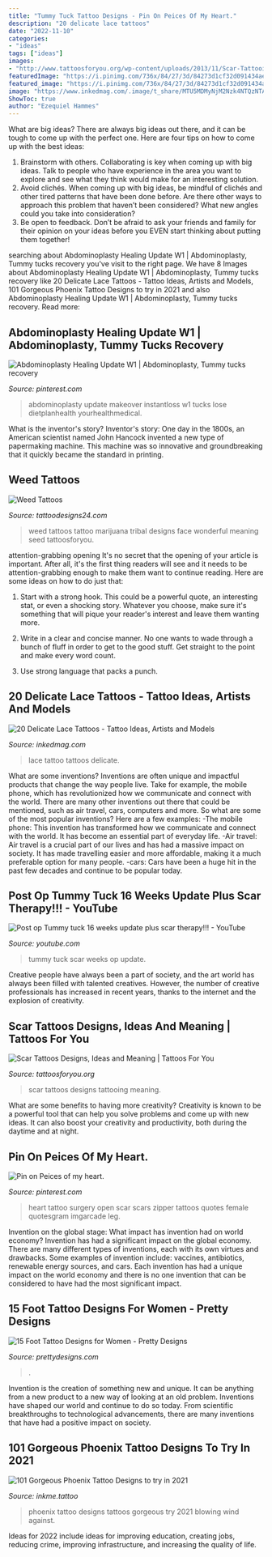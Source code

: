 ```yaml
---
title: "Tummy Tuck Tattoo Designs - Pin On Peices Of My Heart."
description: "20 delicate lace tattoos"
date: "2022-11-10"
categories:
- "ideas"
tags: ["ideas"]
images:
- "http://www.tattoosforyou.org/wp-content/uploads/2013/11/Scar-Tattooing.jpg"
featuredImage: "https://i.pinimg.com/736x/84/27/3d/84273d1cf32d091434aed639c07c4c42--scar-tattoo-tatoo.jpg"
featured_image: "https://i.pinimg.com/736x/84/27/3d/84273d1cf32d091434aed639c07c4c42--scar-tattoo-tatoo.jpg"
image: "https://www.inkedmag.com/.image/t_share/MTU5MDMyNjM2Nzk4NTQzNTA5/lace-tattoo-with-a-lock-and-key.png"
ShowToc: true
author: "Ezequiel Hammes"
---
```



What are big ideas?
There are always big ideas out there, and it can be tough to come up with the perfect one. Here are four tips on how to come up with the best ideas: 
1. Brainstorm with others. Collaborating is key when coming up with big ideas. Talk to people who have experience in the area you want to explore and see what they think would make for an interesting solution. 
2. Avoid clichés. When coming up with big ideas, be mindful of clichés and other tired patterns that have been done before. Are there other ways to approach this problem that haven’t been considered? What new angles could you take into consideration? 
3. Be open to feedback. Don’t be afraid to ask your friends and family for their opinion on your ideas before you EVEN start thinking about putting them together!

	

		
searching about Abdominoplasty Healing Update W1 | Abdominoplasty, Tummy tucks recovery you've visit to the right page. We have 8 Images about Abdominoplasty Healing Update W1 | Abdominoplasty, Tummy tucks recovery like 20 Delicate Lace Tattoos - Tattoo Ideas, Artists and Models, 101 Gorgeous Phoenix Tattoo Designs to try in 2021 and also Abdominoplasty Healing Update W1 | Abdominoplasty, Tummy tucks recovery. Read more:
		
    
## Abdominoplasty Healing Update W1 | Abdominoplasty, Tummy Tucks Recovery

<img loading=lazy src="https://i.pinimg.com/736x/bb/b5/d6/bbb5d6129ecf74808ecc2b93e52666cb.jpg" onerror="this.onerror=null;this.src='https://tse3.mm.bing.net/th?id=OIP.Q54mQgQzbmDU4XjilPSLQgHaLH&amp;pid=15.1';" alt="Abdominoplasty Healing Update W1 | Abdominoplasty, Tummy tucks recovery">

_Source: pinterest.com_

>abdominoplasty update makeover instantloss w1 tucks lose dietplanhealth yourhealthmedical. 

	

What is the inventor's story?
Inventor's story: One day in the 1800s, an American scientist named John Hancock invented a new type of papermaking machine. This machine was so innovative and groundbreaking that it quickly became the standard in printing.

    
## Weed Tattoos

<img loading=lazy src="http://www.tattoodesigns24.com/wp-content/uploads/2015/01/Wonderful-Weed-Tattoo-Picture.jpg" onerror="this.onerror=null;this.src='https://tse4.mm.bing.net/th?id=OIP.ZxMINesc-PEUBmb82_XdwAHaIL&amp;pid=15.1';" alt="Weed Tattoos">

_Source: tattoodesigns24.com_

>weed tattoos tattoo marijuana tribal designs face wonderful meaning seed tattoosforyou. 

	

attention-grabbing opening
It's no secret that the opening of your article is important. After all, it's the first thing readers will see and it needs to be attention-grabbing enough to make them want to continue reading. Here are some ideas on how to do just that:
1. Start with a strong hook. This could be a powerful quote, an interesting stat, or even a shocking story. Whatever you choose, make sure it's something that will pique your reader's interest and leave them wanting more.

2. Write in a clear and concise manner. No one wants to wade through a bunch of fluff in order to get to the good stuff. Get straight to the point and make every word count.

3. Use strong language that packs a punch.

    
## 20 Delicate Lace Tattoos - Tattoo Ideas, Artists And Models

<img loading=lazy src="https://www.inkedmag.com/.image/t_share/MTU5MDMyNjM2Nzk4NTQzNTA5/lace-tattoo-with-a-lock-and-key.png" onerror="this.onerror=null;this.src='https://tse1.mm.bing.net/th?id=OIP.StkLzNIBD6JG-9B0Og3xhwHaFF&amp;pid=15.1';" alt="20 Delicate Lace Tattoos - Tattoo Ideas, Artists and Models">

_Source: inkedmag.com_

>lace tattoo tattoos delicate. 

	

What are some inventions?
Inventions are often unique and impactful products that change the way people live. Take for example, the mobile phone, which has revolutionized how we communicate and connect with the world. There are many other inventions out there that could be mentioned, such as air travel, cars, computers and more. So what are some of the most popular inventions? Here are a few examples: 
-The mobile phone: This invention has transformed how we communicate and connect with the world. It has become an essential part of everyday life. 
-Air travel: Air travel is a crucial part of our lives and has had a massive impact on society. It has made travelling easier and more affordable, making it a much preferable option for many people. 
-cars: Cars have been a huge hit in the past few decades and continue to be popular today.

    
## Post Op Tummy Tuck 16 Weeks Update Plus Scar Therapy!!! - YouTube

<img loading=lazy src="https://i.ytimg.com/vi/WKPHj-mhs2k/maxresdefault.jpg" onerror="this.onerror=null;this.src='https://tse3.mm.bing.net/th?id=OIP.DBptFTlxDixsF_YvIL7EmwHaEK&amp;pid=15.1';" alt="Post op Tummy tuck 16 weeks update plus scar therapy!!! - YouTube">

_Source: youtube.com_

>tummy tuck scar weeks op update. 

	

Creative people have always been a part of society, and the art world has always been filled with talented creatives. However, the number of creative professionals has increased in recent years, thanks to the internet and the explosion of creativity.

    
## Scar Tattoos Designs, Ideas And Meaning | Tattoos For You

<img loading=lazy src="http://www.tattoosforyou.org/wp-content/uploads/2013/11/Scar-Tattooing.jpg" onerror="this.onerror=null;this.src='https://tse4.mm.bing.net/th?id=OIP.Nu5mmLdtbfzWUACK9gMSTAHaFj&amp;pid=15.1';" alt="Scar Tattoos Designs, Ideas and Meaning | Tattoos For You">

_Source: tattoosforyou.org_

>scar tattoos designs tattooing meaning. 

	

What are some benefits to having more creativity?
Creativity is known to be a powerful tool that can help you solve problems and come up with new ideas. It can also boost your creativity and productivity, both during the daytime and at night.

    
## Pin On Peices Of My Heart.

<img loading=lazy src="https://i.pinimg.com/736x/84/27/3d/84273d1cf32d091434aed639c07c4c42--scar-tattoo-tatoo.jpg" onerror="this.onerror=null;this.src='https://tse1.mm.bing.net/th?id=OIP.9eMkZhK1FtqogC7ooyyt2wHaOP&amp;pid=15.1';" alt="Pin on Peices of my heart.">

_Source: pinterest.com_

>heart tattoo surgery open scar scars zipper tattoos quotes female quotesgram imgarcade leg. 

	

Invention on the global stage: What impact has invention had on world economy?
Invention has had a significant impact on the global economy. There are many different types of inventions, each with its own virtues and drawbacks. Some examples of invention include: vaccines, antibiotics, renewable energy sources, and cars. Each invention has had a unique impact on the world economy and there is no one invention that can be considered to have had the most significant impact.

    
## 15 Foot Tattoo Designs For Women - Pretty Designs

<img loading=lazy src="http://www.prettydesigns.com/wp-content/uploads/2014/10/Butterfly-Foot-Tattoo.jpg" onerror="this.onerror=null;this.src='https://tse4.mm.bing.net/th?id=OIP.XTP9B7sdvFUmHbr2JdqVqAHaJ4&amp;pid=15.1';" alt="15 Foot Tattoo Designs for Women - Pretty Designs">

_Source: prettydesigns.com_

>. 

	

Invention is the creation of something new and unique. It can be anything from a new product to a new way of looking at an old problem. Inventions have shaped our world and continue to do so today. From scientific breakthroughs to technological advancements, there are many inventions that have had a positive impact on society.

    
## 101 Gorgeous Phoenix Tattoo Designs To Try In 2021

<img loading=lazy src="https://www.inkme.tattoo/wp-content/uploads/2016/05/Phoenix-tattoo-designs14.jpg" onerror="this.onerror=null;this.src='https://tse1.mm.bing.net/th?id=OIP.1quD-T9gI2WkT9-vJYPQSgHaK6&amp;pid=15.1';" alt="101 Gorgeous Phoenix Tattoo Designs to try in 2021">

_Source: inkme.tattoo_

>phoenix tattoo designs tattoos gorgeous try 2021 blowing wind against. 

	

Ideas for 2022 include ideas for improving education, creating jobs, reducing crime, improving infrastructure, and increasing the quality of life.

